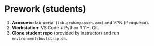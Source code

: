 # Prework (students)

1. **Accounts:** lab portal (`lab.grahampaasch.com`) and VPN (if required).  
2. **Workstation:** VS Code + Python 3.11+, Git.  
3. **Clone student repo** (provided by instructor) and run `environment/bootstrap.sh`.
